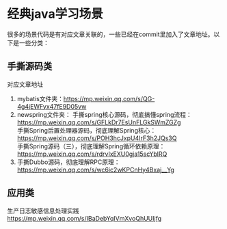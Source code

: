 # 经典java学习场景
很多的场景代码是有对应文章关联的，一些已经在commit里加入了文章地址。以下是一些分类：
## 手撕源码类
对应文章地址
1. mybatis文件夹：https://mp.weixin.qq.com/s/QG-4g4jEWFyx47fE9D05vw
2. newspring文件夹：
   手撕spring核心源码，彻底搞懂spring流程：https://mp.weixin.qq.com/s/GFLkDr7EsUnFLGkSWmZGZg  
   手撕Spring后置处理器源码，彻底理解Spring核心：https://mp.weixin.qq.com/s/POH3hcJxpU4IrF3h2JQs3Q  
   手撕Spring源码（三），彻底理解Spring循环依赖原理： https://mp.weixin.qq.com/s/rdrvIxEXU0gja15scYblRQ  
3. 手撕Dubbo源码，彻底理解RPC原理：https://mp.weixin.qq.com/s/wc6ic2wKPCnHy4Bxaj__Yg 
## 应用类
生产日志敏感信息处理实践 https://mp.weixin.qq.com/s/IBaDebYqIVmXvoQhUUIjfg
